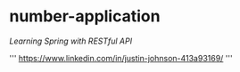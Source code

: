 # number-application

*Learning Spring with RESTful API*

'''
https://www.linkedin.com/in/justin-johnson-413a93169/
'''
